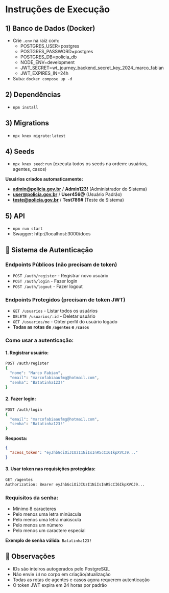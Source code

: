 # Instruções de Execução

## 1) Banco de Dados (Docker)
- Crie `.env` na raiz com:
  - POSTGRES_USER=postgres
  - POSTGRES_PASSWORD=postgres
  - POSTGRES_DB=policia_db
  - NODE_ENV=development
  - JWT_SECRET=wt_journey_backend_secret_key_2024_marco_fabian
  - JWT_EXPIRES_IN=24h
- Suba: `docker compose up -d`

## 2) Dependências
- `npm install`

## 3) Migrations
- `npx knex migrate:latest`

## 4) Seeds
- `npx knex seed:run` (executa todos os seeds na ordem: usuários, agentes, casos)

**Usuários criados automaticamente:**
- **admin@policia.gov.br** / **Admin123!** (Administrador do Sistema)
- **user@policia.gov.br** / **User456@** (Usuário Padrão)  
- **teste@policia.gov.br** / **Test789#** (Teste de Sistema)

## 5) API
- `npm run start`
- Swagger: http://localhost:3000/docs

## 🔐 Sistema de Autenticação

### Endpoints Públicos (não precisam de token)
- `POST /auth/register` - Registrar novo usuário
- `POST /auth/login` - Fazer login
- `POST /auth/logout` - Fazer logout

### Endpoints Protegidos (precisam de token JWT)
- `GET /usuarios` - Listar todos os usuários
- `DELETE /usuarios/:id` - Deletar usuário
- `GET /usuarios/me` - Obter perfil do usuário logado
- **Todas as rotas de `/agentes` e `/casos`**

### Como usar a autenticação:

#### 1. Registrar usuário:
```bash
POST /auth/register
{
  "nome": "Marco Fabian",
  "email": "marcofabiaaufmg@hotmail.com",
  "senha": "Batatinha123!"
}
```

#### 2. Fazer login:
```bash
POST /auth/login
{
  "email": "marcofabiaaufmg@hotmail.com",
  "senha": "Batatinha123!"
}
```

**Resposta:**
```json
{
  "acess_token": "eyJhbGciOiJIUzI1NiIsInR5cCI6IkpXVCJ9..."
}
```

#### 3. Usar token nas requisições protegidas:
```bash
GET /agentes
Authorization: Bearer eyJhbGciOiJIUzI1NiIsInR5cCI6IkpXVCJ9...
```

### Requisitos da senha:
- Mínimo 8 caracteres
- Pelo menos uma letra minúscula
- Pelo menos uma letra maiúscula
- Pelo menos um número
- Pelo menos um caractere especial

**Exemplo de senha válida:** `Batatinha123!`

## 📝 Observações
- IDs são inteiros autogerados pelo PostgreSQL
- Não envie `id` no corpo em criação/atualização
- Todas as rotas de agentes e casos agora requerem autenticação
- O token JWT expira em 24 horas por padrão
